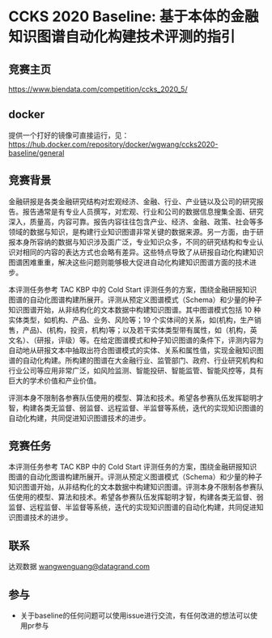 # CCKS 2020 Baseline: 基于本体的金融知识图谱自动化构建技术评测的指引


## 竞赛主页

https://www.biendata.com/competition/ccks_2020_5/

## docker

提供一个打好的镜像可直接运行，见：
https://hub.docker.com/repository/docker/wgwang/ccks2020-baseline/general

## 竞赛背景

金融研报是各类金融研究结构对宏观经济、金融、行业、产业链以及公司的研究报告。报告通常是有专业人员撰写，对宏观、行业和公司的数据信息搜集全面、研究深入，质量高，内容可靠。报告内容往往包含产业、经济、金融、政策、社会等多领域的数据与知识，是构建行业知识图谱非常关键的数据来源。另一方面，由于研报本身所容纳的数据与知识涉及面广泛，专业知识众多，不同的研究结构和专业认识对相同的内容的表达方式也会略有差异。这些特点导致了从研报自动化构建知识图谱困难重重，解决这些问题则能够极大促进自动化构建知识图谱方面的技术进步。

本评测任务参考 TAC KBP 中的 Cold Start 评测任务的方案，围绕金融研报知识图谱的自动化图谱构建所展开。评测从预定义图谱模式（Schema）和少量的种子知识图谱开始，从非结构化的文本数据中构建知识图谱。其中图谱模式包括 10 种实体类型，如机构、产品、业务、风险等；19 个实体间的关系，如(机构，生产销售，产品)、(机构，投资，机构)等；以及若干实体类型带有属性，如（机构，英文名）、（研报，评级）等。在给定图谱模式和种子知识图谱的条件下，评测内容为自动地从研报文本中抽取出符合图谱模式的实体、关系和属性值，实现金融知识图谱的自动化构建。所构建的图谱在大金融行业、监管部门、政府、行业研究机构和行业公司等应用非常广泛，如风险监测、智能投研、智能监管、智能风控等，具有巨大的学术价值和产业价值。

评测本身不限制各参赛队伍使用的模型、算法和技术。希望各参赛队伍发挥聪明才智，构建各类无监督、弱监督、远程监督、半监督等系统，迭代的实现知识图谱的自动化构建，共同促进知识图谱技术的进步。

## 竞赛任务

本评测任务参考 TAC KBP 中的 Cold Start 评测任务的方案，围绕金融研报知识图谱的自动化图谱构建所展开。评测从预定义图谱模式（Schema）和少量的种子知识图谱开始，从非结构化的文本数据中构建知识图谱。评测本身不限制各参赛队伍使用的模型、算法和技术。希望各参赛队伍发挥聪明才智，构建各类无监督、弱监督、远程监督、半监督等系统，迭代的实现知识图谱的自动化构建，共同促进知识图谱技术的进步。


## 联系

达观数据 wangwenguang@datagrand.com

## 参与

- 关于baseline的任何问题可以使用issue进行交流，有任何改进的想法可以使用pr参与



